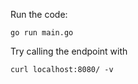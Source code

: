 
Run the code:
```
go run main.go
```

Try calling the endpoint with
```
curl localhost:8080/ -v
```